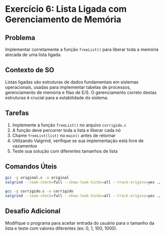 # Exercício 6: Lista Ligada com Gerenciamento de Memória

## Problema
Implementar corretamente a função `freeList()` para liberar toda a memória alocada de uma lista ligada.

## Contexto de SO
Listas ligadas são estruturas de dados fundamentais em sistemas operacionais, usadas para implementar tabelas de processos, gerenciamento de memória e filas de E/S. O gerenciamento correto destas estruturas é crucial para a estabilidade do sistema.

## Tarefas
1. Implemente a função `freeList()` no arquivo `corrigido.c`
2. A função deve percorrer toda a lista e liberar cada nó
3. Chame `freeList(list)` no `main()` antes de retornar
4. Utilizando Valgrind, verifique se sua implementação está livre de vazamentos
5. Teste sua solução com diferentes tamanhos de lista

## Comandos Úteis
```bash
gcc -g original.c -o original
valgrind --leak-check=full --show-leak-kinds=all --track-origins=yes ./original > valgrind_original.txt 2>&1

gcc -g corrigido.c -o corrigido
valgrind --leak-check=full --show-leak-kinds=all --track-origins=yes ./corrigido > valgrind_corrigido.txt 2>&1
```

## Desafio Adicional
Modifique o programa para aceitar entrada do usuário para o tamanho da lista e teste com valores diferentes (ex: 0, 1, 100, 1000).

